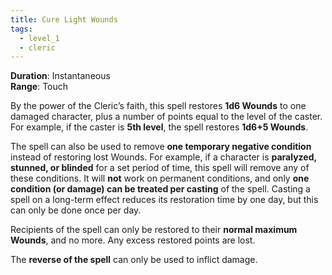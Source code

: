 ```yaml
---
title: Cure Light Wounds
tags:
  - level_1
  - cleric
---
```

**Duration**: Instantaneous  
**Range**: Touch  

By the power of the Cleric’s faith, this spell restores **1d6 Wounds** to one damaged character, plus a number of points equal to the level of the caster. For example, if the caster is **5th level**, the spell restores **1d6+5 Wounds**.  

The spell can also be used to remove **one temporary negative condition** instead of restoring lost Wounds. For example, if a character is **paralyzed, stunned, or blinded** for a set period of time, this spell will remove any of these conditions. It will **not** work on permanent conditions, and only **one condition (or damage) can be treated per casting** of the spell. Casting a spell on a long-term effect reduces its restoration time by one day, but this can only be done once per day.

Recipients of the spell can only be restored to their **normal maximum Wounds**, and no more. Any excess restored points are lost.  

The **reverse of the spell** can only be used to inflict damage.  

